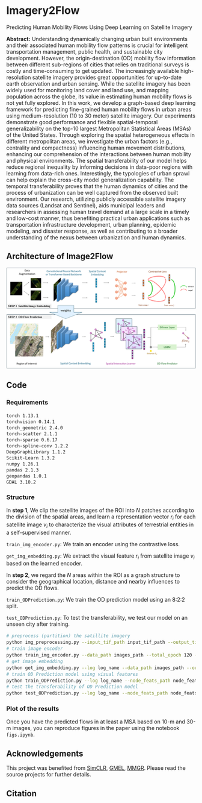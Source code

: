 # Imagery2Flow
Predicting Human Mobility Flows Using Deep Learning on Satellite Imagery

**Abstract:** 
Understanding dynamically changing urban built environments and their associated human mobility flow patterns is crucial for intelligent transportation management, public health, and sustainable city development. However, the origin-destination (OD) mobility flow information between different sub-regions of cities that relies on traditional surveys is costly and time-consuming to get updated. The increasingly available high-resolution satellite imagery provides great opportunities for up-to-date earth observation and urban sensing. While the satellite imagery has been widely used for monitoring land cover and land use, and mapping population across the globe, its value in estimating human mobility flows is not yet fully explored. In this work, we develop a graph-based deep learning framework for predicting fine-grained human mobility flows in urban areas using medium-resolution (10 to 30 meter) satellite imagery. Our experiments demonstrate good performance and flexible spatial-temporal generalizability on the top-10 largest Metropolitan Statistical Areas (MSAs) of the United States. Through exploring the spatial heterogeneous effects in different metropolitan areas, we investigate the urban factors (e.g., centrality and compactness) influencing human movement distributions, enhancing our comprehension of the interactions between human mobility and physical environments. The spatial transferability of our model helps reduce regional inequality by informing decisions in data-poor regions with learning from data-rich ones. Interestingly, the typologies of urban sprawl can help explain the cross-city model generalization capability. The temporal transferability proves that the human dynamics of cities and the process of urbanization can be well captured from the observed built environment. Our research, utilizing publicly accessible satellite imagery data sources (Landsat and Sentinel), aids municipal leaders and researchers in assessing human travel demand at a large scale in a timely and low-cost manner, thus benefiting practical urban applications such as transportation infrastructure development, urban planning, epidemic modeling, and disaster response, as well as contributing to a broader understanding of the nexus between urbanization and human dynamics. 
## Architecture of Image2Flow
![Architecture of Image2Flow](imgs/architecture.png)

## Code
### Requirements

```
torch 1.13.1
torchvision 0.14.1
torch_geometric 2.4.0
torch-scatter 2.1.1
torch-sparse 0.6.17
torch-spline-conv 1.2.2
DeepGraphLibrary 1.1.2
Scikit-Learn 1.3.2
numpy 1.26.1
pandas 2.1.3
geopandas 1.0.1
GDAL 3.10.2
```

### Structure
In **step 1**, We clip the satellite images of the ROI into $N$ patches according to the division of the spatial areas, and learn a representation vector $r_i$ for each satellite image $v_i$ to characterize the visual attributes of terrestrial entities in a self-supervised manner. 

`train_img_encoder.py`: We train an encoder using the contrastive loss.

`get_img_embedding.py`: We extract the visual feature $r_i$ from satellite image $v_i$ based on the learned encoder.


In **step 2**, we regard the $N$ areas within the ROI as a graph structure to consider the geographical location, distance and nearby influences to predict the OD flows. 

`train_ODPrediction.py`: We train the OD prediction model using an 8:2:2 split. 

`test_ODPrediction.py`: To test the transferability, we test our model on an unseen city after training.

```bash
# preprocess (partition) the satillite imagery
python img_preprocessing.py --input_tif_path input_tif_path --output_tif_dir output_tif_dir --region region --shp_path administrative_divisions_shapefile_path;
# train image encoder
python train_img_encoder.py --data_path images_path --total_epoch 120 --model_path encoder_ckpt_path --log log_name; 
# get image embedding
python get_img_embedding.py --log log_name --data_path images_path --output_path node_feats_path --ckpt encoder_ckpt_path;
# train OD Prediction model using visual features
python train_ODPrediction.py --log log_name --node_feats_path node_feats_path --region region;
# test the transferability of OD Prediction model
python test_ODPrediction.py --log log_name --node_feats_path node_feats_path --region region;
```

### Plot of the results

Once you have the predicted flows in at least a MSA based on 10-m and 30-m images, you can reproduce figures in the paper using the notebook `figs.ipynb`.

## Acknowledgements

This project was benefited from [SimCLR](https://github.com/Spijkervet/SimCLR), [GMEL](https://github.com/jackmiemie/GMEL), [MMGR](https://github.com/bailubin/MMGR). Please read the source projects for further details. 

## Citation

